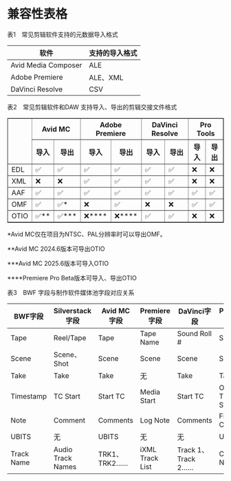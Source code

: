 # 兼容性表格

表1　常见剪辑软件支持的元数据导入格式

| 软件                | 支持的导入格式 |
| ------------------- | -------------- |
| Avid Media Composer | ALE            |
| Adobe Premiere      | ALE、XML       |
| DaVinci Resolve     | CSV            |

表2　常见剪辑软件和DAW 支持导入、导出的剪辑交接文件格式

<table border="1" cellpadding="8" cellspacing="0">
  <thead>
    <tr>
      <th rowspan="2"></th>
      <th colspan="2">Avid MC</th>
      <th colspan="2">Adobe Premiere</th>
      <th colspan="2">DaVinci Resolve</th>
      <th colspan="2">Pro Tools</th>
    </tr>
    <tr>
      <th>导入</th>
      <th>导出</th>
      <th>导入</th>
      <th>导出</th>
      <th>导入</th>
      <th>导出</th>
      <th>导入</th>
      <th>导出</th>
    </tr>
  </thead>
  <tbody>
    <tr>
      <td>EDL</td>
      <td>✅</td>
      <td>✅</td>
      <td>✅</td>
      <td>✅</td>
      <td>✅</td>
      <td>✅</td>
      <td>❌</td>
      <td>❌</td>
    </tr>
    <tr>
      <td>XML</td>
      <td>❌</td>
      <td>❌</td>
      <td>✅</td>
      <td>✅</td>
      <td>✅</td>
      <td>✅</td>
      <td>❌</td>
      <td>❌</td>
    </tr>
    <tr>
      <td>AAF</td>
      <td>✅</td>
      <td>✅</td>
      <td>✅</td>
      <td>✅</td>
      <td>✅</td>
      <td>✅</td>
      <td>✅</td>
      <td>✅</td>
    </tr>
    <tr>
      <td>OMF</td>
      <td>✅</td>
      <td>✅*</td>
      <td>❌</td>
      <td>✅</td>
      <td>❌</td>
      <td>❌</td>
      <td>✅</td>
      <td>✅</td>
    </tr>
    <tr>
      <td>OTIO</td>
      <td>✅**</td>
      <td>✅***</td>
      <td>❌****</td>
      <td>❌****</td>
      <td>✅</td>
      <td>✅</td>
      <td>❌</td>
      <td>❌</td>
    </tr>
  </tbody>
</table>

*Avid MC仅在项目为NTSC、PAL分辨率时可以导出OMF。

**Avid MC 2024.6版本可导出OTIO

***Avid MC 2025.6版本可导入OTIO

****Premiere Pro Beta版本可导入、导出OTIO



表3　BWF 字段与制作软件媒体池字段对应关系

| BWF字段    | Silverstack字段   | Avid MC字段  | Premiere字段    | DaVinci字段        | Pro Tools字段       |
| ---------- | ----------------- | ------------ | --------------- | ------------------ | ------------------- |
| Tape       | Reel/Tape         | Tape         | Tape Name       | Sound Roll #       | Soundroll           |
| Scene      | Scene、Shot       | Scene        | Scene           | Scene              | Scene               |
| Take       | Take              | Take         | 无              | Take               | Take                |
| Timestamp  | TC Start          | Start TC     | Media Start     | Start TC           | Original Time Stamp |
| Note       | Comment           | Comments     | Log Note        | Comments           | File Comment        |
| UBITS      | 无                | UBITS        | 无              | 无                 | User Bits           |
| Track Name | Audio Track Names | TRK1、TRK2…… | iXML Track List | Track 1、Track 2…… | Channel Names       |